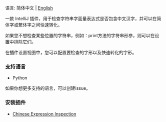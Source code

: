 语言: 简体中文 | [English](./README.md)

一款 IntelliJ 插件，用于检查字符串字面量表达式是否包含中文汉字，并可以在简体字或繁体字之间快速转化。

如果您不想检查某些位置的字符串，例如：print方法的字符串形参，则可以在设置中排除它们。

在插件设置视图中，您可以配置要检查的字形以及快速转化的字形。

### 支持语言
- Python

如果你想更多支持的语言，可以创建issue。

### 安装插件
- [Chinese Expression Inspection](https://plugins.jetbrains.com/plugin/26834-chinese-expression-inspection)